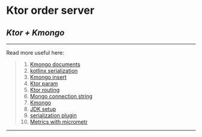 # Ktor order server 

## _Ktor + Kmongo_

--- 

Read more useful here:
> 1. [Kmongo documents](https://litote.org/kmongo/quick-start/)  
> 2. [kotlinx serialization](https://github.com/Kotlin/kotlinx.serialization)  
> 3. [Kmongo insert](https://litote.org/kmongo/extensions-overview/#insert)
> 4. [Ktor param](https://ktor.io/docs/requests.html#query_parameters)  
> 5. [Ktor routing](https://ktor.io/docs/creating-http-apishtml#defining-the-routing-for-customers)  
> 6. [Mongo connection string](https://docs.mongodb.com/manual/reference/connection-string/)  
> 7. [Kmongo](http://litote.org/kmongo/dokka/kmongo/org.litote.kmongo/index.html)
> 8. [JDK setup](https://kotlinlang.org/docs/gradle.html#set-custom-jdk-home)
> 9. [serialization plugin](https://plugins.gradle.org/plugin/org.jetbrains.kotlin.plugin.serialization)
> 10. [Metrics with micrometr](https://ktor.io/docs/micrometer-metrics.html#prometheus_endpoint)  

---
